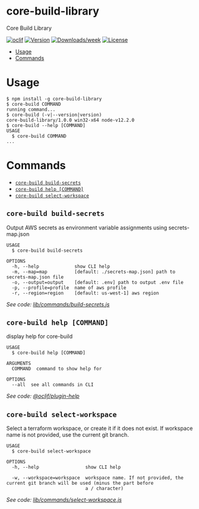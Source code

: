 core-build-library
==================

Core Build Library

[![oclif](https://img.shields.io/badge/cli-oclif-brightgreen.svg)](https://oclif.io)
[![Version](https://img.shields.io/npm/v/core-build-library.svg)](https://npmjs.org/package/core-build-library)
[![Downloads/week](https://img.shields.io/npm/dw/core-build-library.svg)](https://npmjs.org/package/core-build-library)
[![License](https://img.shields.io/npm/l/core-build-library.svg)](https://github.com/opensesame/core-build-library/blob/master/package.json)

<!-- toc -->
* [Usage](#usage)
* [Commands](#commands)
<!-- tocstop -->
# Usage
<!-- usage -->
```sh-session
$ npm install -g core-build-library
$ core-build COMMAND
running command...
$ core-build (-v|--version|version)
core-build-library/1.0.0 win32-x64 node-v12.2.0
$ core-build --help [COMMAND]
USAGE
  $ core-build COMMAND
...
```
<!-- usagestop -->
# Commands
<!-- commands -->
* [`core-build build-secrets`](#core-build-build-secrets)
* [`core-build help [COMMAND]`](#core-build-help-command)
* [`core-build select-workspace`](#core-build-select-workspace)

## `core-build build-secrets`

Output AWS secrets as environment variable assignments using secrets-map.json

```
USAGE
  $ core-build build-secrets

OPTIONS
  -h, --help             show CLI help
  -m, --map=map          [default: ./secrets-map.json] path to secrets-map.json file
  -o, --output=output    [default: .env] path to output .env file
  -p, --profile=profile  name of aws profile
  -r, --region=region    [default: us-west-1] aws region
```

_See code: [lib/commands/build-secrets.js](https://github.com/opensesame/core-build-library/blob/v1.0.0/lib/commands/build-secrets.js)_

## `core-build help [COMMAND]`

display help for core-build

```
USAGE
  $ core-build help [COMMAND]

ARGUMENTS
  COMMAND  command to show help for

OPTIONS
  --all  see all commands in CLI
```

_See code: [@oclif/plugin-help](https://github.com/oclif/plugin-help/blob/v3.2.1/src/commands/help.ts)_

## `core-build select-workspace`

Select a terraform workspace, or create it if it does not exist. If workspace name is not provided, use the current git branch.

```
USAGE
  $ core-build select-workspace

OPTIONS
  -h, --help                 show CLI help

  -w, --workspace=workspace  workspace name. If not provided, the current git branch will be used (minus the part before
                             a / character)
```

_See code: [lib/commands/select-workspace.js](https://github.com/opensesame/core-build-library/blob/v1.0.0/lib/commands/select-workspace.js)_
<!-- commandsstop -->
